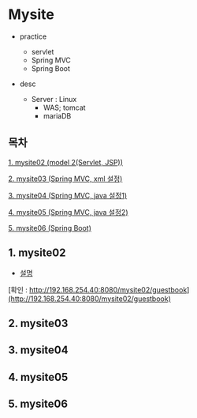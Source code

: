 # Mysite

* practice

	* servlet
	* Spring MVC
	* Spring Boot

* desc

	* Server : Linux
		* WAS; tomcat
		* mariaDB

## 목차

[1. mysite02 (model 2(Servlet, JSP))](#1-mysite02)

[2. mysite03 (Spring MVC, xml 설정)](#2-mysite03)

[3. mysite04 (Spring MVC, java 설정1)](#3-mysite04)

[4. mysite05 (Spring MVC, java 설정2)](#4-mysite05)

[5. mysite06 (Spring Boot)](#5-mysite06)

## 1. mysite02 

* [설명](/mysite02)

[확인 : http://192.168.254.40:8080/mysite02/guestbook](http://192.168.254.40:8080/mysite02/guestbook)

## 2. mysite03

## 3. mysite04

## 4. mysite05

## 5. mysite06